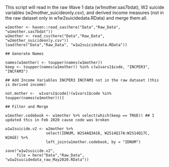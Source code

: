 This script will read in the raw Wave 1 data (w1mother.sas7bdat), W2
suicide variables (w2mother\_suicideonly.csv), and derived income
measures (not in the raw dataset only in w1w2suicidedata.RData) and
merge them all.

    w1mother <- haven::read_sas(here("Data","Raw_Data", "w1mother.sas7bdat"))
    w2mother <- read_csv(here("Data","Raw_Data", "w2mother_suicideonly.csv"))
    load(here("Data","Raw_Data", "w1w2suicidedata.RData"))

    ## Generate Names

    names(w1mother) <- toupper(names(w1mother))
    keep <- toupper(names(w1mother)) %in% c(w1vars1$code, "INCPER3", "INCFAM3")

    ## Add Income Variables INCPER3 INCFAM3 not in the raw dataset (this is derived income)

    not.mother <-  w1vars1$code[!(w1vars1$code %in% toupper(names(w1mother)))]

    ## Filter and Merge

    w1mother.codebook <- w1mother %>% select(which(keep == TRUE)) ## I updated this in Feb 2020 cause code was broken
                  
    w1w2suicide.v2 <- w2mother %>%
                      select(IDNUM, W2S4AQ3A16, W2S14Q17A:W2S14Q17C, W2AGE) %>%
                      left_join(w1mother.codebook, by = "IDNUM")

    save("w1w2suicide.v2", 
         file = here("Data","Raw_Data", "w1w2suicidedata_raw_May2020.RData"))
